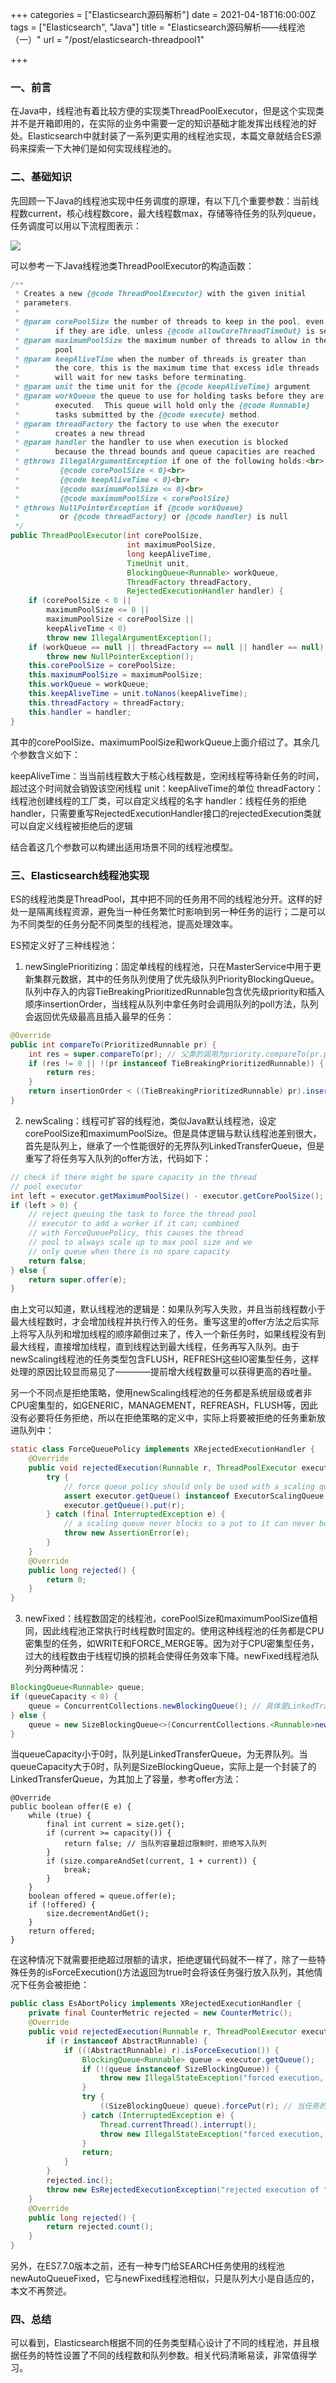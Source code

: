 +++
categories = ["Elasticsearch源码解析"]
date = 2021-04-18T16:00:00Z
tags = ["Elasticsearch", "Java"]
title = "Elasticsearch源码解析——线程池（一）"
url = "/post/elasticsearch-threadpool1"

+++
### 一、前言

在Java中，线程池有着比较方便的实现类ThreadPoolExecutor，但是这个实现类并不是开箱即用的，在实际的业务中需要一定的知识基础才能发挥出线程池的好处。Elasticsearch中就封装了一系列更实用的线程池实现，本篇文章就结合ES源码来探索一下大神们是如何实现线程池的。

### 二、基础知识

先回顾一下Java的线程池实现中任务调度的原理，有以下几个重要参数：当前线程数current，核心线程数core，最大线程数max，存储等待任务的队列queue，任务调度可以用以下流程图表示：

![](/images/31bad766983e212431077ca8da92762050214.png)

可以参考一下Java线程池类ThreadPoolExecutor的构造函数：

```Java
/**
 * Creates a new {@code ThreadPoolExecutor} with the given initial
 * parameters.
 *
 * @param corePoolSize the number of threads to keep in the pool, even
 *        if they are idle, unless {@code allowCoreThreadTimeOut} is set
 * @param maximumPoolSize the maximum number of threads to allow in the
 *        pool
 * @param keepAliveTime when the number of threads is greater than
 *        the core, this is the maximum time that excess idle threads
 *        will wait for new tasks before terminating.
 * @param unit the time unit for the {@code keepAliveTime} argument
 * @param workQueue the queue to use for holding tasks before they are
 *        executed.  This queue will hold only the {@code Runnable}
 *        tasks submitted by the {@code execute} method.
 * @param threadFactory the factory to use when the executor
 *        creates a new thread
 * @param handler the handler to use when execution is blocked
 *        because the thread bounds and queue capacities are reached
 * @throws IllegalArgumentException if one of the following holds:<br>
 *         {@code corePoolSize < 0}<br>
 *         {@code keepAliveTime < 0}<br>
 *         {@code maximumPoolSize <= 0}<br>
 *         {@code maximumPoolSize < corePoolSize}
 * @throws NullPointerException if {@code workQueue}
 *         or {@code threadFactory} or {@code handler} is null
 */
public ThreadPoolExecutor(int corePoolSize,
						  int maximumPoolSize,
						  long keepAliveTime,
						  TimeUnit unit,
						  BlockingQueue<Runnable> workQueue,
						  ThreadFactory threadFactory,
						  RejectedExecutionHandler handler) {
	if (corePoolSize < 0 ||
		maximumPoolSize <= 0 ||
		maximumPoolSize < corePoolSize ||
		keepAliveTime < 0)
		throw new IllegalArgumentException();
	if (workQueue == null || threadFactory == null || handler == null)
		throw new NullPointerException();
	this.corePoolSize = corePoolSize;
	this.maximumPoolSize = maximumPoolSize;
	this.workQueue = workQueue;
	this.keepAliveTime = unit.toNanos(keepAliveTime);
	this.threadFactory = threadFactory;
	this.handler = handler;
}
```

其中的corePoolSize、maximumPoolSize和workQueue上面介绍过了。其余几个参数含义如下：

keepAliveTime：当当前线程数大于核心线程数是，空闲线程等待新任务的时间，超过这个时间就会销毁该空闲线程
unit：keepAliveTime的单位
threadFactory：线程池创建线程的工厂类，可以自定义线程的名字
handler：线程任务的拒绝handler，只需要重写RejectedExecutionHandler接口的rejectedExecution类就可以自定义线程被拒绝后的逻辑

结合着这几个参数可以构建出适用场景不同的线程池模型。

### 三、Elasticsearch线程池实现

ES的线程池类是ThreadPool，其中把不同的任务用不同的线程池分开。这样的好处一是隔离线程资源，避免当一种任务繁忙时影响到另一种任务的运行；二是可以为不同类型的任务分配不同类型的线程池，提高处理效率。

ES预定义好了三种线程池：

1. newSinglePrioritizing：固定单线程的线程池，只在MasterService中用于更新集群元数据，其中的任务队列使用了优先级队列PriorityBlockingQueue。队列中存入的内容TieBreakingPrioritizedRunnable包含优先级priority和插入顺序insertionOrder，当线程从队列中拿任务时会调用队列的poll方法，队列会返回优先级最高且插入最早的任务：

```Java
@Override
public int compareTo(PrioritizedRunnable pr) {
	int res = super.compareTo(pr); // 父类的调用为priority.compareTo(pr.priority)，先比较优先级
	if (res != 0 || !(pr instanceof TieBreakingPrioritizedRunnable)) {
		return res;
	}
	return insertionOrder < ((TieBreakingPrioritizedRunnable) pr).insertionOrder ? -1 : 1;
}
```

2. newScaling：线程可扩容的线程池，类似Java默认线程池，设定corePoolSize和maximumPoolSize。但是具体逻辑与默认线程池差别很大，首先是队列上，继承了一个性能很好的无界队列LinkedTransferQueue，但是重写了将任务写入队列的offer方法，代码如下：

```Java
// check if there might be spare capacity in the thread
// pool executor
int left = executor.getMaximumPoolSize() - executor.getCorePoolSize();
if (left > 0) {
	// reject queuing the task to force the thread pool
	// executor to add a worker if it can; combined
	// with ForceQueuePolicy, this causes the thread
	// pool to always scale up to max pool size and we
	// only queue when there is no spare capacity
	return false;
} else {
	return super.offer(e);
}
```

由上文可以知道，默认线程池的逻辑是：如果队列写入失败，并且当前线程数小于最大线程数时，才会增加线程并执行传入的任务。重写这里的offer方法之后实际上将写入队列和增加线程的顺序颠倒过来了，传入一个新任务时，如果线程没有到最大线程，直接增加线程，直到线程达到最大线程，任务再写入队列。由于newScaling线程池的任务类型包含FLUSH，REFRESH这些IO密集型任务，这样处理的原因比较显而易见了————提前增大线程数量可以获得更高的吞吐量。

另一个不同点是拒绝策略，使用newScaling线程池的任务都是系统层级或者非CPU密集型的，如GENERIC，MANAGEMENT，REFREASH，FLUSH等，因此没有必要将任务拒绝，所以在拒绝策略的定义中，实际上将要被拒绝的任务重新放进队列中：

```Java
static class ForceQueuePolicy implements XRejectedExecutionHandler {
	@Override
	public void rejectedExecution(Runnable r, ThreadPoolExecutor executor) {
		try {
			// force queue policy should only be used with a scaling queue
			assert executor.getQueue() instanceof ExecutorScalingQueue;
			executor.getQueue().put(r);
		} catch (final InterruptedException e) {
			// a scaling queue never blocks so a put to it can never be interrupted
			throw new AssertionError(e);
		}
	}
	@Override
	public long rejected() {
		return 0;
	}
}
```

3. newFixed：线程数固定的线程池，corePoolSize和maximumPoolSize值相同，因此线程池正常执行时线程数时固定的。使用这种线程池的任务都是CPU密集型的任务，如WRITE和FORCE_MERGE等。因为对于CPU密集型任务，过大的线程数由于线程切换的损耗会使得任务效率下降。newFixed线程池队列分两种情况：

```Java
BlockingQueue<Runnable> queue;
if (queueCapacity < 0) {
	queue = ConcurrentCollections.newBlockingQueue(); // 具体是LinkedTransferQueue
} else {
	queue = new SizeBlockingQueue<>(ConcurrentCollections.<Runnable>newBlockingQueue(), queueCapacity);
}
```

当queueCapacity小于0时，队列是LinkedTransferQueue，为无界队列。当queueCapacity大于0时，队列是SizeBlockingQueue，实际上是一个封装了的LinkedTransferQueue，为其加上了容量，参考offer方法：

```
@Override
public boolean offer(E e) {
	while (true) {
		final int current = size.get();
		if (current >= capacity()) {
			return false; // 当队列容量超过限制时，拒绝写入队列
		}
		if (size.compareAndSet(current, 1 + current)) {
			break;
		}
	}
	boolean offered = queue.offer(e);
	if (!offered) {
		size.decrementAndGet();
	}
	return offered;
}
```

在这种情况下就需要拒绝超过限额的请求，拒绝逻辑代码就不一样了，除了一些特殊任务的isForceExecution()方法返回为true时会将该任务强行放入队列，其他情况下任务会被拒绝：

```Java
public class EsAbortPolicy implements XRejectedExecutionHandler {
    private final CounterMetric rejected = new CounterMetric();
    @Override
    public void rejectedExecution(Runnable r, ThreadPoolExecutor executor) {
        if (r instanceof AbstractRunnable) {
            if (((AbstractRunnable) r).isForceExecution()) {
                BlockingQueue<Runnable> queue = executor.getQueue();
                if (!(queue instanceof SizeBlockingQueue)) {
                    throw new IllegalStateException("forced execution, but expected a size queue");
                }
                try {
                    ((SizeBlockingQueue) queue).forcePut(r); // 当任务的isForceExecution方法返回true时，强行写入队列
                } catch (InterruptedException e) {
                    Thread.currentThread().interrupt();
                    throw new IllegalStateException("forced execution, but got interrupted", e);
                }
                return;
            }
        }
        rejected.inc();
        throw new EsRejectedExecutionException("rejected execution of " + r + " on " + executor, executor.isShutdown());
    }
    @Override
    public long rejected() {
        return rejected.count();
    }
}
```

另外，在ES7.7.0版本之前，还有一种专门给SEARCH任务使用的线程池newAutoQueueFixed，它与newFixed线程池相似，只是队列大小是自适应的，本文不再赘述。

### 四、总结

可以看到，Elasticsearch根据不同的任务类型精心设计了不同的线程池，并且根据任务的特性设置了不同的线程数和队列参数。相关代码清晰易读，非常值得学习。